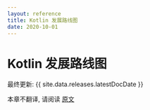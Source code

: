 ```yaml
---
layout: reference
title: Kotlin 发展路线图
date: 2020-10-01
---
```


# Kotlin 发展路线图

最终更新: {{ site.data.releases.latestDocDate }}

本章不翻译, 请阅读 [原文](https://kotlinlang.org/docs/roadmap.html)

